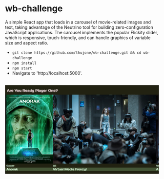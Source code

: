 # wb-challenge

A simple React app that loads in a carousel of movie-related images and text, taking advantage of the Neutrino tool for building zero-configuration JavaScript applications. The carousel implements the popular Flickity slider, which is responsive, touch-friendly, and can handle graphics of variable size and aspect ratio.

* `git clone https://github.com/thujone/wb-challenge.git && cd wb-challenge`
* `npm install`
* `npm start`
* Navigate to 'http://localhost:5000'.

<br>
<img alt="Screenshot" src="screenshot-1.png">
